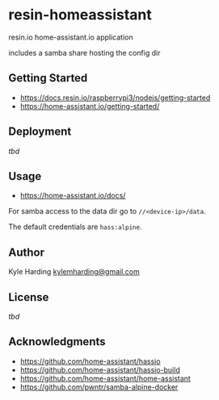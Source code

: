 # resin-homeassistant

resin.io home-assistant.io application

includes a samba share hosting the config dir

## Getting Started

* https://docs.resin.io/raspberrypi3/nodejs/getting-started
* https://home-assistant.io/getting-started/

## Deployment

_tbd_

## Usage

* https://home-assistant.io/docs/

For samba access to the data dir go to `//<device-ip>/data`.

The default credentials are `hass:alpine`.

## Author

Kyle Harding <kylemharding@gmail.com>

## License

_tbd_

## Acknowledgments

* https://github.com/home-assistant/hassio
* https://github.com/home-assistant/hassio-build
* https://github.com/home-assistant/home-assistant
* https://github.com/pwntr/samba-alpine-docker
